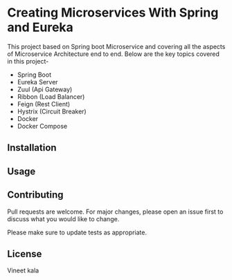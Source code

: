 # Creating Microservices With Spring and Eureka

This project based on Spring boot Microservice and covering all the aspects of Microservice Architecture end to end. Below are the key topics covered in this project-

- Spring Boot
- Eureka Server
- Zuul (Api Gateway)
- Ribbon (Load Balancer)
- Feign (Rest Client)
- Hystrix (Circuit Breaker)
- Docker
- Docker Compose

## Installation



## Usage



## Contributing
Pull requests are welcome. For major changes, please open an issue first to discuss what you would like to change.

Please make sure to update tests as appropriate.

## License
Vineet kala